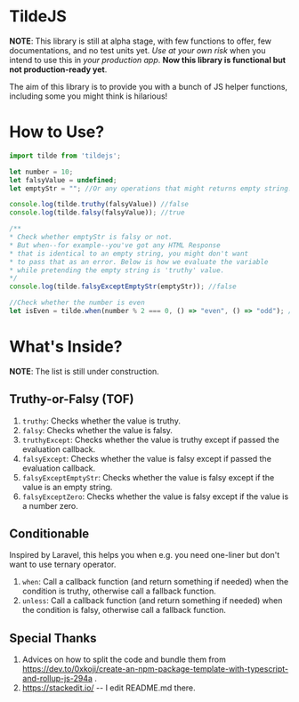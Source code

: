 # TildeJS
**NOTE**: This library is still at alpha stage, with few functions to offer, few documentations, and no test units yet. *Use at your own risk* when you intend to use this in *your production app*. **Now this library is functional but not production-ready yet**.

The aim of this library is to provide you with a bunch of JS helper functions, including some you might think is hilarious!

# How to Use?
```js
import tilde from 'tildejs';

let number = 10;
let falsyValue = undefined;
let emptyStr = ""; //Or any operations that might returns empty string.

console.log(tilde.truthy(falsyValue)) //false
console.log(tilde.falsy(falsyValue)); //true

/**
* Check whether emptyStr is falsy or not.
* But when--for example--you've got any HTML Response
* that is identical to an empty string, you might don't want
* to pass that as an error. Below is how we evaluate the variable
* while pretending the empty string is 'truthy' value.
*/
console.log(tilde.falsyExceptEmptyStr(emptyStr)); //false

//Check whether the number is even
let isEven = tilde.when(number % 2 === 0, () => "even", () => "odd"); //even
```

# What's Inside?
**NOTE**: The list is still under construction.
## Truthy-or-Falsy (TOF)
 1. `truthy`: Checks whether the value is truthy.
 2. `falsy`: Checks whether the value is falsy.
 3. `truthyExcept`: Checks whether the value is truthy except if passed the evaluation callback.
 4. `falsyExcept`: Checks whether the value is falsy except if passed the evaluation callback.
 5. `falsyExceptEmptyStr`: Checks whether the value is falsy except if the value is an empty string.
 6. `falsyExceptZero`: Checks whether the value is falsy except if the value is a number zero.

## Conditionable
Inspired by Laravel, this helps you when e.g. you need one-liner but don't want to use ternary operator.

 1. `when`: Call a callback function (and return something if needed) when the condition is truthy, otherwise call a fallback function.
 2. `unless`: Call a callback function (and return something if needed) when the condition is falsy, otherwise call a fallback function.

## Special Thanks

 1. Advices on how to split the code and bundle them from https://dev.to/0xkoji/create-an-npm-package-template-with-typescript-and-rollup-js-294a .
 2. https://stackedit.io/ -- I edit README.md there.
